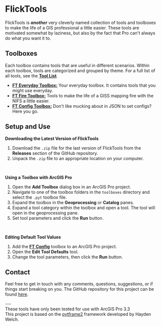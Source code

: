 # FlickTools

FlickTools is ***another*** very cleverly named collection of tools and toolboxes to make the life of a GIS professional a little easier. These tools are motivated somewhat by laziness, but also by the fact that Pro can't always do what you want it to.

## Toolboxes

Each toolbox contains tools that are useful in different scenarios. Within each toolbox, tools are categorized and grouped by theme. For a full list of all tools, see the **[Tool List](docs/Tool_List.md)**.

- **[FT Everyday Toolbox:](docs/toolbox_FT_Everyday.md)** Your everyday toolbox. It contains tools that you might use everyday.
- **[FT Fire Toolbox:](docs/toolbox_FT_Fire.md)** Tools to make the life of a GISS mapping fire with the NIFS a little easier.
- **[FT Config Toolbox:](docs/toolbox_FT_Config.md)** Don't like mucking about in JSON to set configs? Here you go.

## Setup and Use

**Downloading the Latest Version of FlickTools**

1. Download the `.zip` file for the last version of FlickTools from the **Releases** section of the GitHub repository.
1. Unpack the `.zip` file to an appropriate location on your computer.

<br>

**Using a Toolbox with ArcGIS Pro**

1. Open the **Add Toolbox** dialog box in an ArcGIS Pro project.
1. Navigate to one of the toolbox folders in the `toolboxes` directory and select the `.pyt` toolbox file.
1. Expand the toolbox in the **Geoprocessing** or **Catalog** panes.
1. Expand a tool category within the toolbox and open a tool. The tool will open in the geoprocessing pane.
1. Set tool parameters and click the **Run** button.

<br>

**Editing Default Tool Values**

1. Add the **[FT Config](docs/toolbox_FT_Config.md)** toolbox to an ArcGIS Pro project.
1. Open the **Edit Tool Defaults** tool.
1. Change the tool parameters, then click the **Run** button.

## Contact

Feel free to get in touch with any comments, questions, suggestions, or if things start breaking on you. The GitHub repository for this project can be found [here](https://github.com/kadenflick/FlickTools).

---<br>
These tools have only been tested for use with ArcGIS Pro 3.3<br>
This project is based on the [pytframe2](https://github.com/hwelch-fle/pytframe2) framework developed by Hayden Welch.
